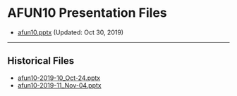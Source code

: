 <!--
This is a machine generated file, and should not be edited, as it will be overwritten with future updates.
-->

# AFUN10 Presentation Files

- [afun10.pptx](https://globaleventcdn.blob.core.windows.net/assets/afun/afun10/afun10.pptx) (Updated: Oct 30, 2019)
---
## Historical Files
- [afun10-2019-10_Oct-24.pptx](https://globaleventcdn.blob.core.windows.net/assets/afun/afun10/afun10-2019-10_Oct-24.pptx)
- [afun10-2019-11_Nov-04.pptx](https://globaleventcdn.blob.core.windows.net/assets/afun/afun10/afun10-2019-11_Nov-04.pptx)


